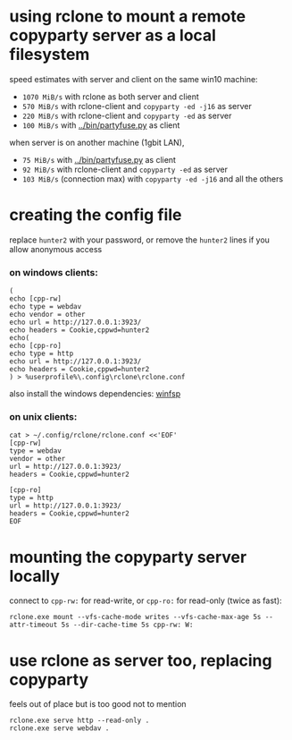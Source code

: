 # using rclone to mount a remote copyparty server as a local filesystem

speed estimates with server and client on the same win10 machine:
* `1070 MiB/s` with rclone as both server and client
* `570 MiB/s` with rclone-client and `copyparty -ed -j16` as server
* `220 MiB/s` with rclone-client and `copyparty -ed` as server
* `100 MiB/s` with [../bin/partyfuse.py](../bin/partyfuse.py) as client

when server is on another machine (1gbit LAN),
* `75 MiB/s` with [../bin/partyfuse.py](../bin/partyfuse.py) as client
* `92 MiB/s` with rclone-client and `copyparty -ed` as server
* `103 MiB/s` (connection max) with `copyparty -ed -j16` and all the others


# creating the config file

replace `hunter2` with your password, or remove the `hunter2` lines if you allow anonymous access


### on windows clients:
```
(
echo [cpp-rw]
echo type = webdav
echo vendor = other
echo url = http://127.0.0.1:3923/
echo headers = Cookie,cppwd=hunter2
echo(
echo [cpp-ro]
echo type = http
echo url = http://127.0.0.1:3923/
echo headers = Cookie,cppwd=hunter2
) > %userprofile%\.config\rclone\rclone.conf
```

also install the windows dependencies: [winfsp](https://github.com/billziss-gh/winfsp/releases/latest)


### on unix clients:
```
cat > ~/.config/rclone/rclone.conf <<'EOF'
[cpp-rw]
type = webdav
vendor = other
url = http://127.0.0.1:3923/
headers = Cookie,cppwd=hunter2

[cpp-ro]
type = http
url = http://127.0.0.1:3923/
headers = Cookie,cppwd=hunter2
EOF
```


# mounting the copyparty server locally

connect to `cpp-rw:` for read-write, or `cpp-ro:` for read-only (twice as fast):

```
rclone.exe mount --vfs-cache-mode writes --vfs-cache-max-age 5s --attr-timeout 5s --dir-cache-time 5s cpp-rw: W:
```


# use rclone as server too, replacing copyparty

feels out of place but is too good not to mention

```
rclone.exe serve http --read-only .
rclone.exe serve webdav .
```
